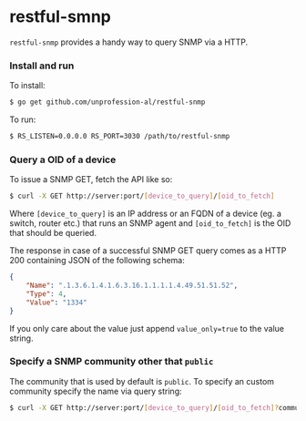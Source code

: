# restful-smnp

`restful-snmp` provides a handy way to query SNMP via a HTTP.

### Install and run

To install:

```sh
$ go get github.com/unprofession-al/restful-snmp
```

To run:

```sh
$ RS_LISTEN=0.0.0.0 RS_PORT=3030 /path/to/restful-snmp
```

### Query a OID of a device
To issue a SNMP GET, fetch the API like so:
```sh
$ curl -X GET http://server:port/[device_to_query]/[oid_to_fetch]
```
Where `[device_to_query]` is an IP address or an FQDN of a device (eg. a switch, router etc.) that runs an SNMP agent and `[oid_to_fetch]` is the OID that should be queried.

The response in case of a successful SNMP GET query comes as a HTTP 200 containing JSON of the following schema:
```json
{
    "Name": ".1.3.6.1.4.1.6.3.16.1.1.1.1.4.49.51.51.52",
    "Type": 4,
    "Value": "1334"
}
```
If you only care about the value just append `value_only=true` to the value string.

### Specify a SNMP community other that `public`
The community that is used by default is `public`. To specify an custom community specify the name via query string:
```sh
$ curl -X GET http://server:port/[device_to_query]/[oid_to_fetch]?community=[community_name]
```
